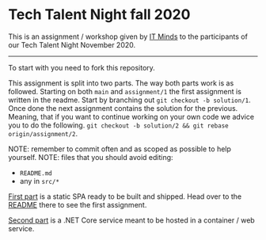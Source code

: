 # Tech Talent Night fall 2020

This is an assignment / workshop given by [IT Minds](https://it-minds.dk) to the participants of our
Tech Talent Night November 2020.

---

To start with you need to fork this repository.

This assignment is split into two parts.
The way both parts work is as followed. Starting on both `main` and `assignment/1` the first assignment is written in the readme.
Start by branching out `git checkout -b solution/1`. Once done the next assignment contains the solution for the previous.
Meaning, that if you want to continue working on your own code we advice you to do the following.
`git checkout -b solution/2 && git rebase origin/assignment/2`.

NOTE: remember to commit often and as scoped as possible to help yourself.
NOTE: files that you should avoid editing:

- `README.md`
- any in `src/*`

[First part](./spa-client) is a static SPA ready to be built and shipped. Head over to the [README](./spa-client/README.md) there to see the first assignment.

[Second part](./dotnet-service) is a .NET Core service meant to be hosted in a container / web service.
